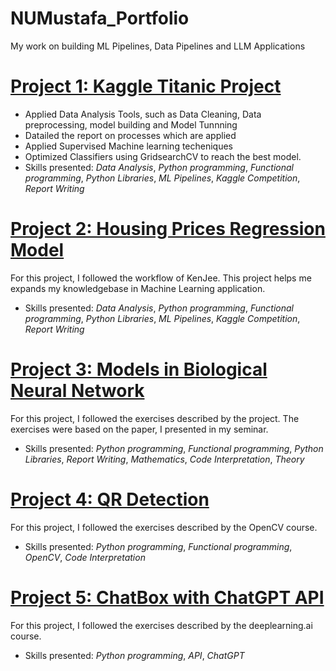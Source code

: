 # NUMustafa_Portfolio
My work on building ML Pipelines, Data Pipelines and LLM Applications

# [Project 1: Kaggle Titanic Project](https://github.com/numustafa/titanic_project) 
* Applied Data Analysis Tools, such as Data Cleaning, Data preprocessing, model building and Model Tunnning
* Datailed the report on processes which are applied
* Applied Supervised Machine learning techeniques  
* Optimized Classifiers using GridsearchCV to reach the best model.
* Skills presented: *Data Analysis*, *Python programming*, *Functional programming*, *Python Libraries*, *ML Pipelines*, *Kaggle Competition*, *Report Writing*


# [Project 2: Housing Prices Regression Model](https://github.com/numustafa/housing_project) 
For this project, I followed the workflow of KenJee. This project helps me expands my knowledgebase in Machine Learning application. 
* Skills presented: *Data Analysis*, *Python programming*, *Functional programming*, *Python Libraries*, *ML Pipelines*, *Kaggle Competition*, *Report Writing*


# [Project 3: Models in Biological Neural Network](https://github.com/numustafa/Biological-Neural-Networks) 
For this project, I followed the exercises described by the project. The exercises were based on the paper, I presented in my seminar. 
* Skills presented: *Python programming*, *Functional programming*, *Python Libraries*, *Report Writing*, *Mathematics*, *Code Interpretation*, *Theory*

# [Project 4: QR Detection](https://github.com/numustafa/Computer-Vision-1/tree/main/Assignment1) 
For this project, I followed the exercises described by the OpenCV course.  
* Skills presented: *Python programming*, *Functional programming*, *OpenCV*, *Code Interpretation*

# [Project 5: ChatBox with ChatGPT API](https://github.com/numustafa/awesome-chatgpt-prompts/blob/main/dl_prompt_eng/chat_box.ipynb) 
For this project, I followed the exercises described by the deeplearning.ai course.  
* Skills presented: *Python programming*, *API*, *ChatGPT*
